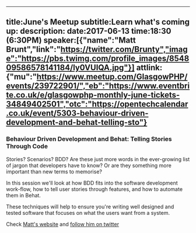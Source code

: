 ----
title:June's Meetup
subtitle:Learn what's coming up:
description:
date:2017-06-13
time:18:30 (6:30PM)
speaker:[{"name":"Matt Brunt","link":"https://twitter.com/Brunty","image":"https://pbs.twimg.com/profile_images/854809586578141184/ly0VUIQA.jpg"}]
attlink:{"mu":"https://www.meetup.com/GlasgowPHP/events/239722901/","eb":"https://www.eventbrite.co.uk/e/glasgowphp-monthly-june-tickets-34849402501","otc":"https://opentechcalendar.co.uk/event/5303-behaviour-driven-development-and-behat-telling-sto"}
----

### Behaviour Driven Development and Behat: Telling Stories Through Code

Stories? Scenarios? BDD? Are these just more words in the ever-growing list of jargon that 
developers have to know? Or are they something more important than new terms to memorise?  

In this session we'll look at how BDD fits into the software development work-flow, 
how to tell user stories through features, and how to automate them in Behat.  

These techniques will help to ensure you're writing well designed and tested software that 
focuses on what the users want from a system.

Check [Matt's website][1] and [follow him on twitter][2]

[1]: https://mfyu.co.uk
[2]: https://twitter.com/Brunty
